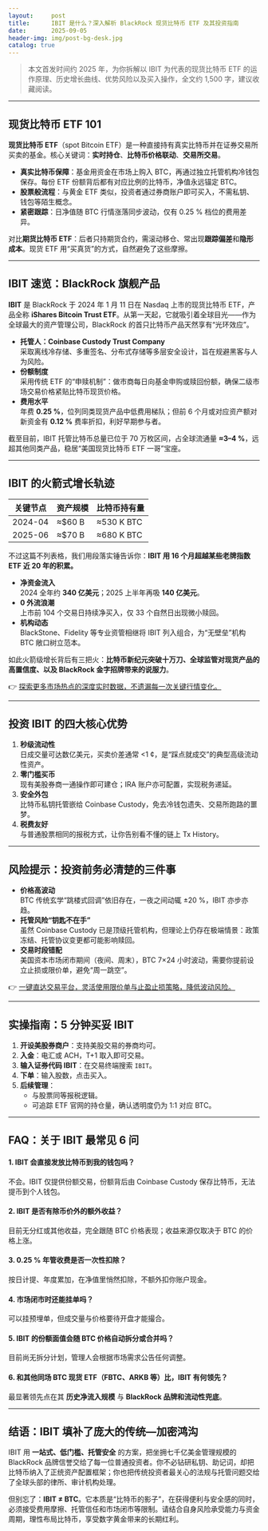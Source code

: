 ```yaml
---
layout:     post
title:      IBIT 是什么？深入解析 BlackRock 现货比特币 ETF 及其投资指南
date:       2025-09-05
header-img: img/post-bg-desk.jpg
catalog: true
---
```


> 本文首发时间约 2025 年，为你拆解以 IBIT 为代表的现货比特币 ETF 的运作原理、历史增长曲线、优势风险以及买入操作，全文约 1,500 字，建议收藏阅读。

---

## 现货比特币 ETF 101

**现货比特币 ETF**（spot Bitcoin ETF）是一种直接持有真实比特币并在证券交易所买卖的基金。核心关键词：**实时持仓**、**比特币价格联动**、**交易所交易**。

- **真实比特币保障**：基金用资金在市场上购入 BTC，再通过独立托管机构冷钱包保存。每份 ETF 份额背后都有对应比例的比特币，净值永远锚定 BTC。  
- **股票般流程**：与黄金 ETF 类似，投资者通过券商账户即可买入，不需私钥、钱包等陌生概念。  
- **紧密跟踪**：日净值随 BTC 行情涨落同步波动，仅有 0.25 % 档位的费用差异。  

对比**期货比特币 ETF**：后者只持期货合约，需滚动移仓、常出现**跟踪偏差**和**隐形成本**。现货 ETF 用“买真货”的方式，自然避免了这些摩擦。

---

## IBIT 速览：BlackRock 旗舰产品

**IBIT** 是 BlackRock 于 2024 年 1 月 11 日在 Nasdaq 上市的现货比特币 ETF，产品全称 **iShares Bitcoin Trust ETF**。从第一天起，它就吸引着全球目光——作为全球最大的资产管理公司，BlackRock 的首只比特币产品天然享有“光环效应”。

- **托管人：Coinbase Custody Trust Company**  
  采取离线冷存储、多重签名、分布式存储等多层安全设计，旨在规避黑客与人为风险。  
- **份额制度**  
  采用传统 ETF 的“申赎机制”：做市商每日向基金申购或赎回份额，确保二级市场交易价格紧贴比特币现货价格。  
- **费用水平**  
  年费 **0.25 %**，位列同类现货产品中低费用梯队；但前 6 个月或对应资产额对新资金有 **0.12 %** 费率折扣，利好早期参与者。  

截至目前，IBIT 托管比特币总量已位于 70 万枚区间，占全球流通量 **≈3–4 %**，远超其他同类产品，稳居“美国现货比特币 ETF 一哥”宝座。

---

## IBIT 的火箭式增长轨迹

| 关键节点 | 资产规模 | 比特币持有量 |
|----------|-----------|--------------|
| 2024-04 | ≈$60 B    | ≈530 K BTC   |
| 2025-06 | ≈$70 B    | ≈680 K BTC   |

不过这篇不列表格，我们用段落实锤告诉你：**IBIT 用 16 个月超越某些老牌指数 ETF 近 20 年的积累。**

- **净资金流入**  
  2024 全年约 **340 亿美元**；2025 上半年再吸 **140 亿美元**。  
- **0 外流浪潮**  
  上市前 104 个交易日持续净买入，仅 33 个自然日出现微小赎回。  
- **机构动态**  
  BlackStone、Fidelity 等专业资管相继将 IBIT 列入组合，为“无壁垒”机构 BTC 敞口树立范本。  

如此火箭级增长背后有三把火：**比特币新纪元突破十万刀、全球监管对现货产品的高置信度、以及 BlackRock 金字招牌带来的说服力**。

👉 [探索更多市场热点的深度实时数据，不遗漏每一次关键行情变化。](https://okxdog.com/)

---

## 投资 IBIT 的四大核心优势

1. **秒级流动性**  
   日成交量可达数亿美元，买卖价差通常 <1 ¢，是“踩点就成交”的典型高级流动性资产。  
2. **零门槛买币**  
   现有美股券商一通操作即可建仓；IRA 账户亦可配置，实现税务递延。  
3. **安全外包**  
   比特币私钥托管嵌给 Coinbase Custody，免去冷钱包遗失、交易所跑路的噩梦。  
4. **税费友好**  
   与普通股票相同的报税方式，让你告别看不懂的链上 Tx History。

---

## 风险提示：投资前务必清楚的三件事

- **价格高波动**  
  BTC 传统玄学“跳楼式回调”依旧存在，一夜之间动辄 ±20 %，IBIT 亦步亦趋。  
- **托管风险“钥匙不在手”**  
  虽然 Coinbase Custody 已是顶级托管机构，但理论上仍存在极端情景：政策冻结、托管协议变更都可能影响赎回。  
- **交易时段错配**  
  美国资本市场闭市期间（夜间、周末），BTC 7×24 小时波动，需要你提前设立止损或限价单，避免“周一跳空”。  

👉 [一键直达交易平台，灵活使用限价单与止盈止损策略，降低波动风险。](https://okxdog.com/)

---

## 实操指南：5 分钟买妥 IBIT

1. **开设美股券商户**：支持美股交易的券商均可。  
2. **入金**：电汇或 ACH，T+1 取入即可交易。  
3. **输入证券代码 IBIT**：在交易终端搜索 `IBIT`。  
4. **下单**：输入股数，点击买入。  
5. **后续管理**：  
   - 与股票同等报税逻辑。  
   - 可追踪 ETF 官网的持仓量，确认透明度仍为 1:1 对应 BTC。  

---

## FAQ：关于 IBIT 最常见 6 问

#### 1. IBIT 会直接发放比特币到我的钱包吗？  
不会。IBIT 仅提供份额交易，份额背后由 Coinbase Custody 保存比特币，无法提币到个人钱包。

#### 2. IBIT 是否有除币价外的额外收益？  
目前无分红或其他收益，完全跟随 BTC 价格表现；收益来源仅取决于 BTC 的价格上涨。

#### 3. 0.25 % 年管收费是否一次性扣除？  
按日计提、年度累加，在净值里悄然扣除，不额外扣你账户现金。

#### 4. 市场闭市时还能挂单吗？  
可以挂预埋单，但成交量与价格要待开盘才能撮合。

#### 5. IBIT 的份额面值会随 BTC 价格自动拆分或合并吗？  
目前尚无拆分计划，管理人会根据市场需求公告任何调整。

#### 6. 和其他同场 BTC 现货 ETF（FBTC、ARKB 等）比，IBIT 有何领先？  
最显著领先点在其 **历史净流入规模** 与 **BlackRock 品牌和流动性兜底**。

---

## 结语：IBIT 填补了庞大的传统—加密鸿沟

IBIT 用 **一站式、低门槛、托管安全** 的方案，把坐拥七千亿美金管理规模的 BlackRock 品牌信誉交给了每一位普通投资者。你不必钻研私钥、助记词，却把比特币纳入了正统资产配置框架；你也把传统投资者最关心的法规与托管问题交给了全球头部的律所、审计机构处理。

但别忘了：**IBIT ≠ BTC**。它本质是“比特币的影子”，在获得便利与安全感的同时，必须接受费用摩擦、托管信任和市场闭市等限制。请结合自身风险承受能力与资金周期，理性布局比特币，享受数字黄金带来的长期红利。